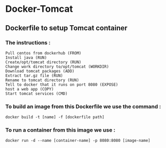 # Docker-Tomcat

## Dockerfile to setup Tomcat container

### The instructions :

    Pull centos from dockerhub (FROM)
    Install java (RUN)
    Create/opt/tomcat directory (RUN)
    Change work directory to/opt/tomcat (WORKDIR)
    Download tomcat packages (ADD)
    Extract tar.gz file (RUN)
    Rename to tomcat directory (RUN)
    Tell to docker that it runs on port 8080 (EXPOSE)
    host a web app (COPY)
    Start tomcat services (CMD)

### To build an image from this Dockerfile we use the command :

    docker build -t [name] -f [dockerfile path]

### To run a container from this image we use :
    docker run -d --name [container-name] -p 8080:8080 [image-name]
    




